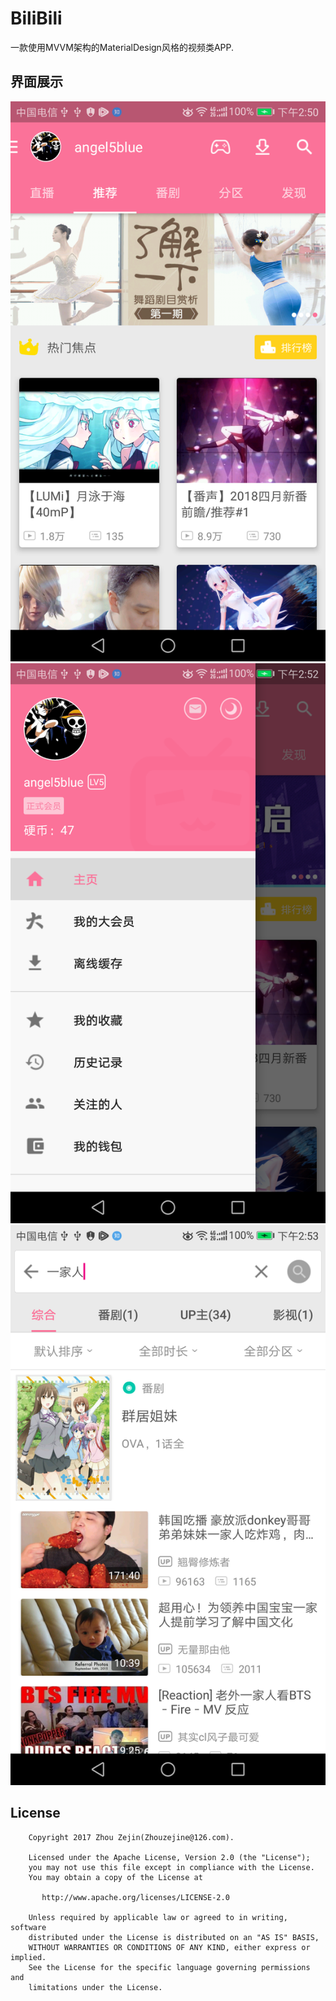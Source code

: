 # BiliBili

一款使用MVVM架构的MaterialDesign风格的视频类APP.

## 界面展示

![主页](https://github.com/zhouzejin/MvvmBilibili/raw/master/images/主页.png)
![菜单](https://github.com/zhouzejin/MvvmBilibili/raw/master/images/菜单.png)
![搜索](https://github.com/zhouzejin/MvvmBilibili/raw/master/images/搜索.png)

## License

```
    Copyright 2017 Zhou Zejin(Zhouzejine@126.com).

    Licensed under the Apache License, Version 2.0 (the "License");
    you may not use this file except in compliance with the License.
    You may obtain a copy of the License at

       http://www.apache.org/licenses/LICENSE-2.0

    Unless required by applicable law or agreed to in writing, software
    distributed under the License is distributed on an "AS IS" BASIS,
    WITHOUT WARRANTIES OR CONDITIONS OF ANY KIND, either express or implied.
    See the License for the specific language governing permissions and
    limitations under the License.
```

